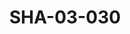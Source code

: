 ---
pid: SHA-03-030
title: SHA-03-030
language: ar
collection: شرحبيل احمد
original_label: 
rights: شرحبيل احمد
location_of_original: شرحبيل احمد
photographer_or_studio: 
scanned_from: photograph 9.1 by 11.7
_date: '1959'
location: الخرطوم
description: حفلة خاصة في بيت موظفة بالسفارة الامريكية موسى بحر ابراهيم علي نور الجليل
  شرحبيل احمد مس بيكون
additional_notes: 
permission_display: 'yes'
on_server: 'no'
on_website: 'no'
permalink: /archive/ar/sha-03-030.html
layout: photo-page
---